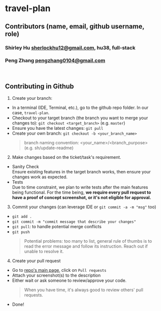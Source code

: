 # travel-plan


## Contributors (name, email, github username, role)
### Shirley Hu sherlockhu12@gmail.com, hu38, full-stack
### Peng Zhang pengzhang0104@gmail.com
<br/>

## Contributing in Github
1. Create your branch:
- In a terminal (IDE, Terminal, etc.), go to the github repo folder. In our case, `travel-plan`.
- Checkout to your target branch (the branch you want to merge your changes to): `git checkout <target_branch>` (e.g. `master`)
- Ensure you have the latest changes: `git pull`
- Create your own branch: `git checkout -b <your_branch_name>` 
   > branch naming convention: <your_name>/<branch_purpose> (e.g. sh/update-readme)
2. Make changes based on the ticket/task's requirement.
- Sanity Check <br/>
  Ensure existing features in the target branch works, then ensure your changes work as expected. 
- Tests <br/>
  Due to time constraint, we plan to write tests after the main features being functional. For the time being, <b>we require every pull request to have a proof of concept screenshot, or it's not eligible for approval.</b>
3. Commit your changes (can leverage IDE or `git commit -a -m "msg"` too)
- `git add .` 
- `git commit -m "commit message that describe your changes"`
- `git pull`: to handle potential merge conflicts
- `git push`
    > Potential problems: too many to list, general rule of thumbs is to read the error message and follow its instruction. Reach out if unable to resolve it.
4. Create your pull request
- Go to [repo's main page](https://github.com/hu38/travel-plan), click on `Pull requests`
- Attach your screenshot(s) to the description
- Either wait or ask someone to review/approve your code.
  > When you have time, it's always good to review others' pull requests.
- Done!